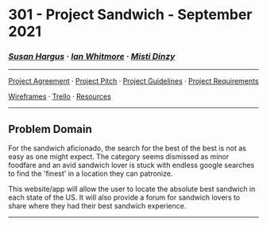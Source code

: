 # 301 - Project Sandwich - September 2021

### ***[Susan Hargus](susan.md) &middot; [Ian Whitmore](ian.md) &middot; [Misti Dinzy](misti.md)***

_____

[Project Agreement](workingagreement.md) &middot;
[Project Pitch](pitch.md) &middot;
[Project Guidelines](project-guidelines.md) &middot;
[Project Requirements](https://projectsandwich.github.io/301-ProjectPlanning/project-guidelines.html#grading)

[Wireframes](wireframes.md) &middot;
[Trello](https://trello.com/b/KuDlJ9PD/301-project) &middot;
[Resources](resources.md)

_____

## Problem Domain

For the sandwich aficionado, the search for the best of the best is not as easy as one might expect. The category seems dismissed as minor foodfare and an avid sandwich lover is stuck with endless google searches to find the 'finest' in a location they can patronize. 

This website/app will allow the user to locate the absolute best sandwich in each state of the US. It will also provide a forum for sandwich lovers to share where they had their best sandwich experience.

_____
